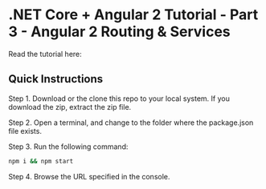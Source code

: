 # .NET Core + Angular 2 Tutorial - Part 3 - Angular 2 Routing & Services

Read the tutorial here: []()

## Quick Instructions

Step 1. Download or the clone this repo to your local system. If you download the zip, extract the zip file.

Step 2. Open a terminal, and change to the folder where the package.json file exists.

Step 3. Run the following command:

```bash
npm i && npm start
```

Step 4. Browse the URL specified in the console.